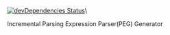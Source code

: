 [![devDependencies Status](https://david-dm.org/valaxy/inc-peg-parser/dev-status.svg?style=flat-square)](https://david-dm.org/valaxy/inc-peg-parser?type=dev)\

Incremental Parsing Expression Parser(PEG) Generator
